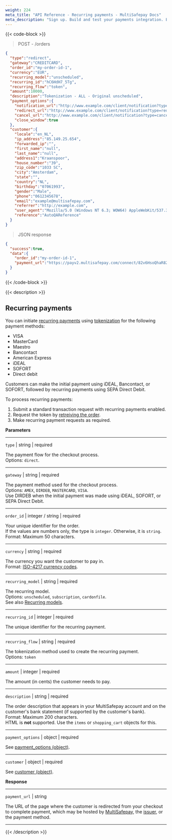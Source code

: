 ```yaml
---
weight: 224
meta_title: "API Reference - Recurring payments - MultiSafepay Docs"
meta_description: "Sign up. Build and test your payments integration. Explore our products and services. Use our API Reference, SDKs, and wrappers. Get support."
---
```


{{< code-block >}}
>  POST - /orders

```json
{
  "type":"redirect",
  "gateway":"CREDITCARD",
  "order_id":"my-order-id-1",
  "currency":"EUR",
  "recurring_model":"unscheduled",
  "recurring_id":"hC6HdH7_5Tg",
  "recurring_flow":"token",
  "amount":10000,
  "description":"Tokenization - ALL - Original unscheduled",
  "payment_options":{
    "notification_url":"http://www.example.com/client/notification?type=notification",
    "redirect_url":"http://www.example.com/client/notification?type=redirect",
    "cancel_url":"http://www.example.com/client/notification?type=cancel",
    "close_window":true
  },
  "customer":{
    "locale":"en_NL",
    "ip_address":"85.149.25.654",
    "forwarded_ip":"",
    "first_name":"null",
    "last_name":"null",
    "address1":"Kraanspoor",
    "house_number":"39",
    "zip_code":"1033 SC",
    "city":"Amsterdam",
    "state":"",
    "country":"NL",
    "birthday":"07061993",
    "gender":"Male",
    "phone":"0612345678",
    "email":"example@multisafepay.com",
    "referrer":"http://example.com",
    "user_agent":"Mozilla/5.0 (Windows NT 6.3; WOW64) AppleWebKit/537.36 (KHTML, like Gecko) Chrome/38.0.2125.111 Safari/537.36",
    "reference":"AutoQAReference"
  }
}
```

> JSON response

```json
{
  "success":true,
  "data":{
    "order_id":"my-order-id-1",
    "payment_url":"https://payv2.multisafepay.com/connect/82v6HsoQhaR823uIZ7hexDMwQyielzLrdox/?lang=nl_NL"
  }
}
```

{{< /code-block >}}

{{< description >}}
## Recurring payments

You can initiate [recurring payments](/payments/features/recurring-payments/) using [tokenization](/payments/features/tokenization/) for the following payment methods:

- VISA
- MasterCard
- Maestro
- Bancontact
- American Express
- iDEAL
- SOFORT
- Direct debit

Customers can make the initial payment using iDEAL, Bancontact, or SOFORT, followed by recurring payments using SEPA Direct Debit. 

To process recurring payments:

1. Submit a standard transaction request with recurring payments enabled. 
2. Request the token by [retreiving the order](https://docs.multisafepay.com/api/#retrieve-an-order).
3. Make recurring payment requests as required.

**Parameters**

----------------
`type` | string | required

The payment flow for the checkout process.  
Options: `direct`.

----------------
`gateway` | string | required

The payment method used for the checkout process.  
Options: `AMEX`, `DIRDEB`, `MASTERCARD`, `VISA`.  
Use DIRDEB when the initial payment was made using iDEAL, SOFORT, or SEPA Direct Debit. 

----------------
`order_id` | integer / string | required

Your unique identifier for the order.  
If the values are numbers only, the type is `integer`. Otherwise, it is `string`.  
Format: Maximum 50 characters.

----------------
`currency` | string | required

The currency you want the customer to pay in.  
Format: [ISO-4217 currency codes](https://www.iso.org/iso-4217-currency-codes.html).

----------------
`recurring_model` | string | required

The recurring model.  
Options: `unscheduled`, `subscription`, `cardonfile`.  
See also [Recurring models](/payments/features/tokenization/#recurring-models).

----------------
`recurring_id` | integer | required

The unique identifier for the recurring payment.

----------------
`recurring_flow` | string | required

The tokenization method used to create the recurring payment.  
Options: `token`

----------------
`amount` | integer | required

The amount (in cents) the customer needs to pay.

----------------
`description` | string | required

The order description that appears in your MultiSafepay account and on the customer's bank statement (if supported by the customer's bank).   
Format: Maximum 200 characters.   
HTML is **not** supported. Use the `items` or `shopping_cart` objects for this.

----------------
`payment_options` | object | required

See [payment_options (object)](/api/#payment-options-object).

----------------
`customer` | object | required

See [customer (object)](/api/#customer-object).

**Response**

----------------
`payment_url` | string 

The URL of the page where the customer is redirected from your checkout to complete payment, which may be hosted by [MultiSafepay](/payments/checkout/payment-pages/), the [issuer](/getting-started/glossary/#issuer), or the payment method.

----------------

{{< /description >}}
